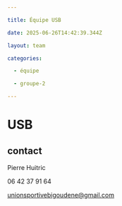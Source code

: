 ```yaml
---

title: Équipe USB

date: 2025-06-26T14:42:39.344Z

layout: team

categories:

  - équipe

  - groupe-2

---
```


# USB



## contact 

Pierre Huitric 

06 42 37 91 64

unionsportivebigoudene@gmail.com

